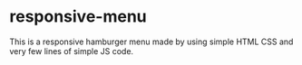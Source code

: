 # responsive-menu
This is a responsive hamburger menu made by using simple HTML CSS and very few lines of simple JS code.
